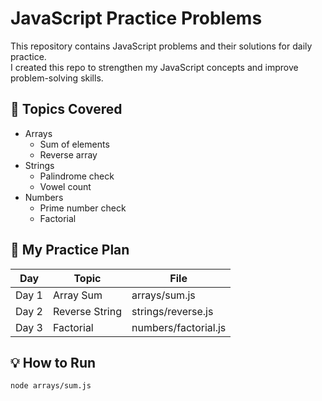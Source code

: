 # JavaScript Practice Problems

This repository contains JavaScript problems and their solutions for daily practice.  
I created this repo to strengthen my JavaScript concepts and improve problem-solving skills.

## 🔹 Topics Covered

- Arrays
  - Sum of elements
  - Reverse array
- Strings
  - Palindrome check
  - Vowel count
- Numbers
  - Prime number check
  - Factorial

## 📅 My Practice Plan

| Day | Topic | File |
|-----|--------|------|
| Day 1 | Array Sum | arrays/sum.js |
| Day 2 | Reverse String | strings/reverse.js |
| Day 3 | Factorial | numbers/factorial.js |

## 💡 How to Run

```bash
node arrays/sum.js

